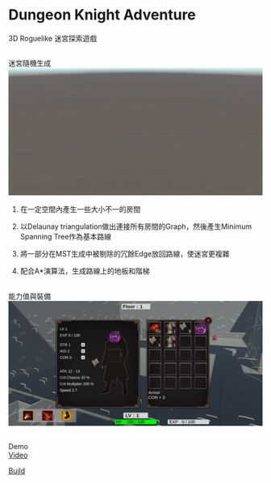 # Dungeon Knight Adventure
3D Roguelike 迷宮探索遊戲  

##
迷宮隨機生成
![image](3DDungeonGenerate.gif) 
1. 在一定空間內產生一些大小不一的房間

2. 以Delaunay triangulation做出連接所有房間的Graph，然後產生Minimum Spanning Tree作為基本路線

3. 將一部分在MST生成中被剔除的冗餘Edge放回路線，使迷宮更複雜

4. 配合A*演算法，生成路線上的地板和階梯

##
能力值與裝備
![image](Equipments.jpg) 

##
Demo  
[Video](https://youtu.be/Dnx5DR5pg6o)

[Build](https://drive.google.com/file/d/1a9_40h4c44H7zcufbKbu9T_Cf03BoxWh/view?usp=drive_link/)
